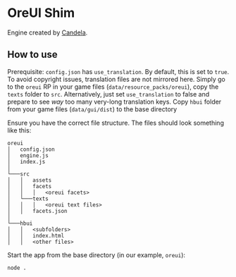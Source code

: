 # OreUI Shim
Engine created by [Candela](https://github.com/Luminoso-256).

## How to use

Prerequisite: `config.json` has `use_translation`. By default, this is set to `true`. To avoid copyright issues, translation files are not mirrored here. Simply go to the `oreui` RP in your game files (`data/resource_packs/oreui`), copy the `texts` folder to `src`. Alternatively, just set `use_translation` to false and prepare to see *way* too many very-long translation keys.
Copy `hbui` folder from your game files (`data/gui/dist`) to the base directory

Ensure you have the correct file structure.
The files should look something like this:

```
oreui
│   config.json
│   engine.js
│   index.js
│
└───src
│   │   assets
│   │   facets
│   │   │   <oreui facets>
│   └───texts
│   │   │   <oreui text files>
│   │   facets.json
│
└───hbui
│   │   <subfolders>
│   │   index.html
│   │   <other files>
```

Start the app from the base directory (in our example, `oreui`):

```bash
node .
```
